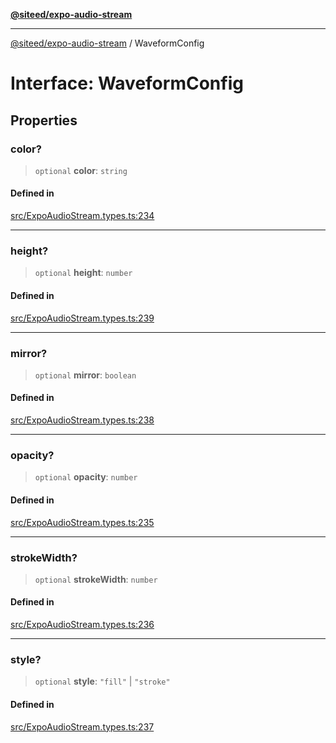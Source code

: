 [**@siteed/expo-audio-stream**](../README.md)

***

[@siteed/expo-audio-stream](../README.md) / WaveformConfig

# Interface: WaveformConfig

## Properties

### color?

> `optional` **color**: `string`

#### Defined in

[src/ExpoAudioStream.types.ts:234](https://github.com/deeeed/expo-audio-stream/blob/28be564864425ab95a6773e2bc19f856eb418d1c/packages/expo-audio-stream/src/ExpoAudioStream.types.ts#L234)

***

### height?

> `optional` **height**: `number`

#### Defined in

[src/ExpoAudioStream.types.ts:239](https://github.com/deeeed/expo-audio-stream/blob/28be564864425ab95a6773e2bc19f856eb418d1c/packages/expo-audio-stream/src/ExpoAudioStream.types.ts#L239)

***

### mirror?

> `optional` **mirror**: `boolean`

#### Defined in

[src/ExpoAudioStream.types.ts:238](https://github.com/deeeed/expo-audio-stream/blob/28be564864425ab95a6773e2bc19f856eb418d1c/packages/expo-audio-stream/src/ExpoAudioStream.types.ts#L238)

***

### opacity?

> `optional` **opacity**: `number`

#### Defined in

[src/ExpoAudioStream.types.ts:235](https://github.com/deeeed/expo-audio-stream/blob/28be564864425ab95a6773e2bc19f856eb418d1c/packages/expo-audio-stream/src/ExpoAudioStream.types.ts#L235)

***

### strokeWidth?

> `optional` **strokeWidth**: `number`

#### Defined in

[src/ExpoAudioStream.types.ts:236](https://github.com/deeeed/expo-audio-stream/blob/28be564864425ab95a6773e2bc19f856eb418d1c/packages/expo-audio-stream/src/ExpoAudioStream.types.ts#L236)

***

### style?

> `optional` **style**: `"fill"` \| `"stroke"`

#### Defined in

[src/ExpoAudioStream.types.ts:237](https://github.com/deeeed/expo-audio-stream/blob/28be564864425ab95a6773e2bc19f856eb418d1c/packages/expo-audio-stream/src/ExpoAudioStream.types.ts#L237)
